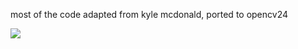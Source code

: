 
most of the code adapted from kyle mcdonald, ported to opencv24


<img src="https://github.com/berak/threephase/Clip_threephase1.png">
